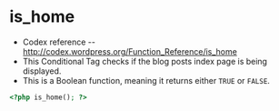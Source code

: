 # is_home
- Codex reference -- http://codex.wordpress.org/Function_Reference/is_home
- This Conditional Tag checks if the blog posts index page is being displayed.
- This is a Boolean function, meaning it returns either `TRUE` or `FALSE`.

```php
<?php is_home(); ?>
```